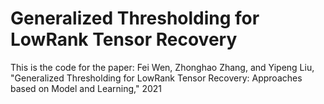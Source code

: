 # Generalized Thresholding for LowRank Tensor Recovery

This is the code for the paper: 
Fei Wen, Zhonghao Zhang, and Yipeng Liu, "Generalized Thresholding for LowRank Tensor Recovery: Approaches based on Model and Learning," 2021
